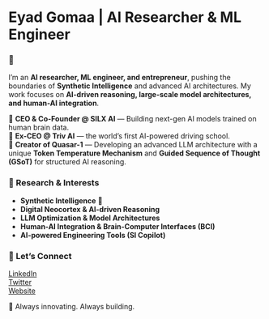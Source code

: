 # Eyad Gomaa | AI Researcher & ML Engineer  

### 👋
I’m an **AI researcher, ML engineer, and entrepreneur**, pushing the boundaries of **Synthetic Intelligence** and advanced AI architectures. My work focuses on **AI-driven reasoning, large-scale model architectures, and human-AI integration**.  

🔹 **CEO & Co-Founder @ SILX AI** — Building next-gen AI models trained on human brain data.  
🔹 **Ex-CEO @ Triv AI** — the world’s first AI-powered driving school.  
🔹 **Creator of Quasar-1** — Developing an advanced LLM architecture with a unique **Token Temperature Mechanism** and **Guided Sequence of Thought (GSoT)** for structured AI reasoning.  

### 🔬 Research & Interests  
- **Synthetic Intelligence** 🧠  
- **Digital Neocortex & AI-driven Reasoning**  
- **LLM Optimization & Model Architectures**  
- **Human-AI Integration & Brain-Computer Interfaces (BCI)**  
- **AI-powered Engineering Tools (SI Copilot)**  

### 📢 Let’s Connect  
[LinkedIn](https://www.linkedin.com/in/eyad-gomaa-silx/)  
[Twitter](https://x.com/TroyQuasar)  
[Website](https://sicopilot.cloud/) 

🚀 Always innovating. Always building.  
